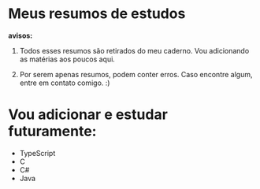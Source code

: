 

# Meus resumos de estudos

__avisos:__

1. Todos esses resumos são retirados do meu caderno. Vou adicionando as matérias aos poucos aqui.

2. Por serem apenas resumos, podem conter erros. Caso encontre algum, entre em contato comigo. :) 

# Vou adicionar e estudar futuramente:
* TypeScript
* C
* C#
* Java
